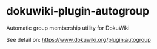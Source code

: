 # dokuwiki-plugin-autogroup
Automatic group membership utility for DokuWiki

See detail on: https://www.dokuwiki.org/plugin:autogroup

